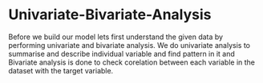 # Univariate-Bivariate-Analysis
Before we build our model lets first understand the given data by performing univariate and bivariate analysis. We do univariate analysis to summarise and describe individual variable and find pattern in it and Bivariate analysis is done to check corelation between each variable in the dataset with the target variable.
